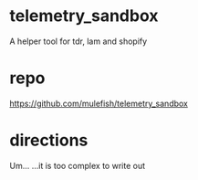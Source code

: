 # telemetry_sandbox
A helper tool for tdr, lam and shopify

# repo
https://github.com/mulefish/telemetry_sandbox

# directions
Um...   ...it is too complex to write out
